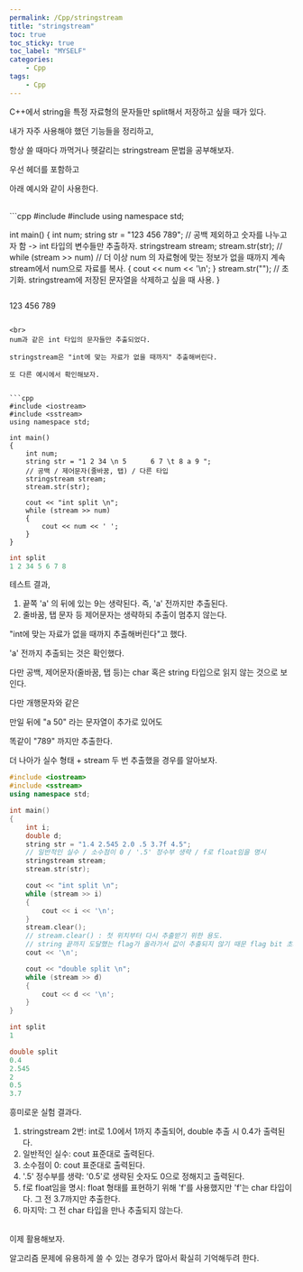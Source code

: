 ```yaml
---
permalink: /Cpp/stringstream
title: "stringstream"
toc: true
toc_sticky: true
toc_label: "MYSELF"
categories:
    - Cpp
tags:
    - Cpp
---
```


C++에서 string을 특정 자료형의 문자들만 split해서 저장하고 싶을 때가 있다.

내가 자주 사용해야 했던 기능들을 정리하고,

항상 쓸 때마다 까먹거나 헷갈리는 stringstream 문법을 공부해보자.

우선 <sstream> 헤더를 포함하고

아래 예시와 같이 사용한다.

<br>
```cpp
#include <iostream>
#include <sstream>
using namespace std;

int main()
{
	int num;
	string str = "123 456 789";		// 공백 제외하고 숫자를 나누고자 함 -> int 타입의 변수들만 추출하자.
	stringstream stream;
	stream.str(str);	// 
	while (stream >> num) 	// 더 이상 num 의 자료형에 맞는 정보가 없을 때까지 계속 stream에서 num으로 자료를 복사.
	{
		cout << num << '\n';
	}
	stream.str("");		// 초기화. stringstream에 저장된 문자열을 삭제하고 싶을 때 사용.
}
```
```
123
456
789
```

<br>
num과 같은 int 타입의 문자들만 추출되었다.

stringstream은 "int에 맞는 자료가 없을 때까지" 추출해버린다.

또 다른 예시에서 확인해보자.


```cpp
#include <iostream>
#include <sstream>
using namespace std;

int main()
{
	int num;
	string str = "1 2 34 \n 5      6 7 \t 8 a 9 ";
	// 공백 / 제어문자(줄바꿈, 탭) / 다른 타입
	stringstream stream;
	stream.str(str);

	cout << "int split \n";
	while (stream >> num)
	{
		cout << num << ' ';
	}
}
```
```cpp
int split
1 2 34 5 6 7 8
```

테스트 결과,

1. 끝쪽 'a' 의 뒤에 있는 9는 생략된다. 즉, 'a' 전까지만 추출된다.
2. 줄바꿈, 탭 문자 등 제어문자는 생략하되 추출이 멈추지 않는다.

"int에 맞는 자료가 없을 때까지 추출해버린다"고 했다.

'a' 전까지 추출되는 것은 확인했다.

다만 공백, 제어문자(줄바꿈, 탭 등)는 char 혹은 string 타입으로 읽지 않는 것으로 보인다.

다만 개행문자와 같은

만일 뒤에 "a 50" 라는 문자열이 추가로 있어도

똑같이 "789" 까지만 추출한다.

더 나아가 실수 형태 + stream 두 번 추출했을 경우를 알아보자.

```cpp
#include <iostream>
#include <sstream>
using namespace std;

int main()
{
	int i;
	double d;
	string str = "1.4 2.545 2.0 .5 3.7f 4.5";
	// 일반적인 실수 / 소수점이 0 / '.5' 정수부 생략 / f로 float임을 명시
	stringstream stream;
	stream.str(str);

	cout << "int split \n";
	while (stream >> i)
	{
		cout << i << '\n';
	}
	stream.clear();	
	// stream.clear() : 첫 위치부터 다시 추출받기 위한 용도. 
	// string 끝까지 도달했는 flag가 올라가서 값이 추출되지 않기 때문 flag bit 초기화.
	cout << '\n';

	cout << "double split \n";
	while (stream >> d)
	{
		cout << d << '\n';
	}
}
```
```cpp
int split
1

double split
0.4
2.545
2
0.5
3.7

```

흥미로운 실험 결과다.

1. stringstream 2번: int로 1.0에서 1까지 추출되어, double 추출 시 0.4가 출력된다.
2. 일반적인 실수: cout 표준대로 출력된다.
3. 소수점이 0: cout 표준대로 출력된다.
4. '.5' 정수부를 생략: '0.5'로 생략된 숫자도 0으로 정해지고 출력된다.
5. f로 float임을 명시: float 형태를 표현하기 위해 'f'를 사용했지만 'f'는 char 타입이다. 그 전 3.7까지만 추출한다.
6. 마지막: 그 전 char 타입을 만나 추출되지 않는다.


<br>
이제 활용해보자.

알고리즘 문제에 유용하게 쓸 수 있는 경우가 많아서 확실히 기억해두려 한다.